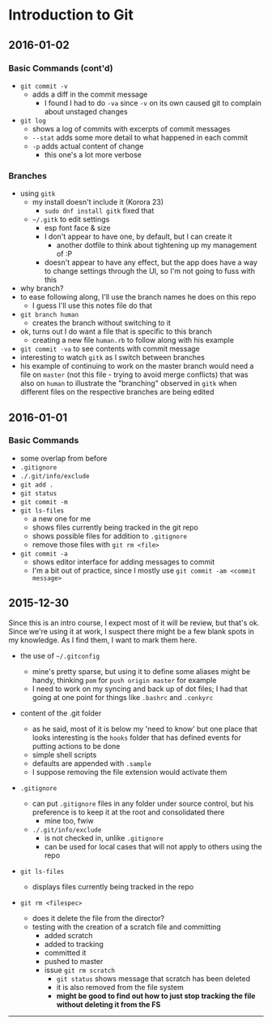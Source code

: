 # Introduction to Git
## 2016-01-02
### Basic Commands (cont'd)
- ```git commit -v```
  - adds a diff in the commit message
    - I found I had to do ```-va``` since ```-v``` on its own caused git to complain about unstaged changes
- ```git log```
  - shows a log of commits with excerpts of commit messages
  - ```--stat``` adds some more detail to what happened in each commit
  - ```-p``` adds actual content of change
    - this one's a lot more verbose
### Branches
- using ```gitk```
  - my install doesn't include it (Korora 23)
    - ```sudo dnf install gitk``` fixed that
  - ```~/.gitk``` to edit settings
    - esp font face & size
    - I don't appear to have one, by default, but I can create it
      - another dotfile to think about tightening up my management of :P
    - doesn't appear to have any effect, but the app does have a way to change settings through the UI, so I'm not going to fuss with this
- why branch?
- to ease following along, I'll use the branch names he does on this repo
  - I guess I'll use this notes file do that
- ```git branch human```
  - creates the branch without switching to it
- ok, turns out I do want a file that is specific to this branch
  - creating a new file ```human.rb``` to follow along with his example
- ```git commit -va``` to see contents with commit message
- interesting to watch ```gitk``` as I switch between branches
- his example of continuing to work on the master branch would need a file on ```master``` (not this file - trying to avoid merge conflicts) that was also on ```human``` to illustrate the "branching" observed in ```gitk``` when different files on the respective branches are being edited

## 2016-01-01
### Basic Commands
- some overlap from before
- ```.gitignore```
- ```./.git/info/exclude```
- ```git add .```
- ```git status```
- ```git commit -m```
- ```git ls-files```
  - a new one for me
  - shows files currently being tracked in the git repo
  - shows possible files for addition to ```.gitignore```
  - remove those files with ```git rm <file>```
- ```git commit -a```
  - shows editor interface for adding messages to commit
  - I'm a bit out of practice, since I mostly use ```git commit -am <commit message>```

## 2015-12-30
Since this is an intro course, I expect most of it will be review, but that's ok. Since we're using it at work, I suspect there might be a few blank spots in my knowledge. As I find them, I want to mark them here. 

- the use of ```~/.gitconfig```
  - mine's pretty sparse, but using it to define some aliases might be handy, thinking ```pom``` for ```push origin master``` for example
  - I need to work on my syncing and back up of dot files; I had that going at one point for things like ```.bashrc``` and ```.conkyrc```

- content of the .git folder
  - as he said, most of it is below my 'need to know' but one place that looks interesting is the ```hooks``` folder that has defined events for putting actions to be done
  - simple shell scripts
  - defaults are appended with ```.sample``` 
  - I suppose removing the file extension would activate them

- ```.gitignore```
  - can put ```.gitignore``` files in any folder under source control, but his preference is to keep it at the root and consolidated there
    - mine too, fwiw
  - ```./.git/info/exclude```
    - is not checked in, unlike ```.gitignore```
    - can be used for local cases that will not apply to others using the repo

- ```git ls-files```
  - displays files currently being tracked in the repo

- ```git rm <filespec>```
  - does it delete the file from the director?
  - testing with the creation of a scratch file and committing
    - added scratch
    - added to tracking
    - committed it
    - pushed to master
    - issue ```git rm scratch```
      - ```git status``` shows message that scratch has been deleted
      - it is also removed from the file system
      - **might be good to find out how to just stop tracking the file without deleting it from the FS**


-----